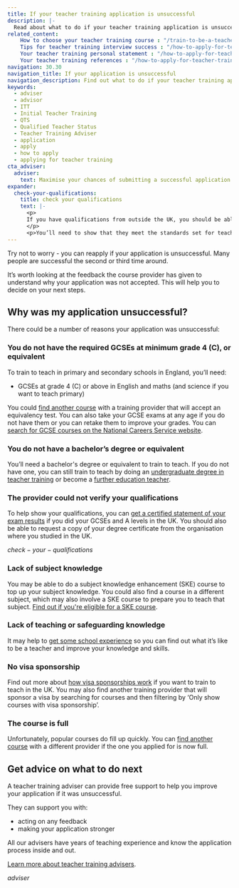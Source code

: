 ```yaml
---
title: If your teacher training application is unsuccessful
description: |-
  Read about what to do if your teacher training application is unsuccessful. Find advice on why an application can be unsuccessful and how to get support.
related_content:
    How to choose your teacher training course : "/train-to-be-a-teacher/how-to-choose-your-teacher-training-course"
    Tips for teacher training interview success : "/how-to-apply-for-teacher-training/teacher-training-interview"
    Your teacher training personal statement : "/how-to-apply-for-teacher-training/teacher-training-personal-statement"
    Your teacher training references : "/how-to-apply-for-teacher-training/teacher-training-references"
navigation: 30.30
navigation_title: If your application is unsuccessful
navigation_description: Find out what to do if your teacher training application is unsuccessful.
keywords:
  - adviser
  - advisor
  - ITT
  - Initial Teacher Training
  - QTS
  - Qualified Teacher Status
  - Teacher Training Adviser
  - application
  - apply
  - how to apply
  - applying for teacher training
cta_adviser:
  adviser:
    text: Maximise your chances of submitting a successful application with the support of a dedicated adviser with years of teaching experience. Chat by phone, text or email, as little or as often as you need.
expander:
  check-your-qualifications:
    title: check your qualifications
    text: |-
      <p>
      If you have qualifications from outside the UK, you should be able to request copies of your school results and degree from the places where you did them.
      </p>
      <p>You’ll need to show that they meet the standards set for teacher training in England. You can <a href="/non-uk-teachers/non-uk-qualifications">get help comparing English and international qualifications</a>.</p>
---
```


Try not to worry - you can reapply if your application is unsuccessful. Many people are successful the second or third time around.

It’s worth looking at the feedback the course provider has given to understand why your application was not accepted. This will help you to decide on your next steps.

## Why was my application unsuccessful?

There could be a number of reasons your application was unsuccessful:

### You do not have the required GCSEs at minimum grade 4 (C), or equivalent

To train to teach in primary and secondary schools in England, you’ll need:

* GCSEs at grade 4 (C) or above in English and maths (and science if you want to teach primary)

You could [find another course](https://find-teacher-training-courses.service.gov.uk/) with a training provider that will accept an equivalency test. You can also take your GCSE exams at any age if you do not have them or you can retake them to improve your grades. You can [search for GCSE courses on the National Careers Service website](https://nationalcareers.service.gov.uk/find-a-course/search).

### You do not have a bachelor’s degree or equivalent

You’ll need a bachelor's degree or equivalent to train to teach. If you do not have one, you can still train to teach by doing an [undergraduate degree in teacher training](/train-to-be-a-teacher/if-you-dont-have-a-degree) or become a [further education teacher](/life-as-a-teacher/age-groups-and-specialisms/further-education-teachers).

### The provider could not verify your qualifications

To help show your qualifications, you can [get a certified statement of your exam results](https://www.gov.uk/replacement-exam-certificate) if you did your GCSEs and A levels in the UK. You should also be able to request a copy of your degree certificate from the organisation where you studied in the UK.

$check-your-qualifications$

### Lack of subject knowledge

You may be able to do a subject knowledge enhancement (SKE) course to top up your subject knowledge. You could also find a course in a different subject, which may also involve a SKE course to prepare you to teach that subject. [Find out if you're eligible for a SKE course](/how-to-apply-for-teacher-training/subject-knowledge-enhancement).

### Lack of teaching or safeguarding knowledge

It may help to [get some school experience](/train-to-be-a-teacher/get-school-experience) so you can find out what it’s like to be a teacher and improve your knowledge and skills.

### No visa sponsorship

Find out more about [how visa sponsorships work](/non-uk-teachers/train-to-teach-in-england-as-an-international-student) if you want to train to teach in the UK. You may also find another training provider that will sponsor a visa by searching for courses and then filtering by ‘Only show courses with visa sponsorship’.

### The course is full

Unfortunately, popular courses do fill up quickly. You can [find another course](https://find-teacher-training-courses.service.gov.uk/) with a different provider if the one you applied for is now full.

## Get advice on what to do next

A teacher training adviser can provide free support to help you improve your application if it was unsuccessful.

They can support you with:

* acting on any feedback
* making your application stronger

All our advisers have years of teaching experience and know the application process inside and out.

[Learn more about teacher training advisers](/teacher-training-advisers).

$adviser$